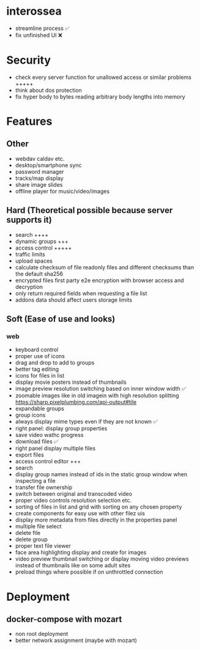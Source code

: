 # interossea

-   streamline process ✅
-   fix unfinished UI ❌

# Security

-   check every server function for unallowed access or similar problems +++++
-   think about dos protection
-   fix hyper body to bytes reading arbitrary body lengths into memory

# Features

## Other

-   webdav caldav etc.
-   desktop/smartphone sync
-   password manager
-   tracks/map display
-   share image slides
-   offline player for music/video/images

## Hard (Theoretical possible because server supports it)

-   search ++++
-   dynamic groups +++
-   access control +++++
-   traffic limits
-   upload spaces
-   calculate checksum of file readonly files and different checksums than the default sha256
-   encrypted files first party e2e encryption with browser access and decryption
-   only return required fields when requesting a file list
-   addons data should affect users storage limits

## Soft (Ease of use and looks)

### web

-   keyboard control
-   proper use of icons
-   drag and drop to add to groups
-   better tag editing
-   icons for files in list
-   display movie posters instead of thumbnails
-   image preview resolution switching based on inner window width ✅
-   zoomable images like in old imagein with high resolution splitting https://sharp.pixelplumbing.com/api-output#tile
-   expandable groups
-   group icons
-   always display mime types even if they are not known ✅
-   right panel: display group properties
-   save video wathc progress
-   download files ✅
-   right panel display multiple files
-   export files
-   access control editor +++
-   search
-   display group names instead of ids in the static group window when inspecting a file
-   transfer file ownership
-   switch between original and transcoded video
-   proper video controls resolution selection etc.
-   sorting of files in list and grid with sorting on any chosen property
-   create components for easy use with other filez uis
-   display more metadata from files directly in the properties panel
-   multiple file select
-   delete file
-   delete group
-   proper text file viewer
-   face area highlighting display and create for images
-   video preview thumbnail switching or display moving video previews instead of thumbnails like on some adult sites
-   preload things where possible if on unthrottled connection

# Deployment

## docker-compose with mozart

-   non root deployment
-   better network assignment (maybe with mozart)
